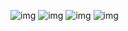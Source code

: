 ![img](https://i.imgur.com/qN1wNwc.png)
![img](https://imgur.com/7Jnd0A3)
![img](https://imgur.com/8LW2JCX)
![img](https://imgur.com/erv5CZT)
